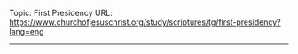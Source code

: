Topic: First Presidency
URL: https://www.churchofjesuschrist.org/study/scriptures/tg/first-presidency?lang=eng

---

